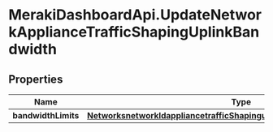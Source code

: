 # MerakiDashboardApi.UpdateNetworkApplianceTrafficShapingUplinkBandwidth

## Properties
Name | Type | Description | Notes
------------ | ------------- | ------------- | -------------
**bandwidthLimits** | [**NetworksnetworkIdappliancetrafficShapinguplinkBandwidthBandwidthLimits**](NetworksnetworkIdappliancetrafficShapinguplinkBandwidthBandwidthLimits.md) |  | [optional] 


